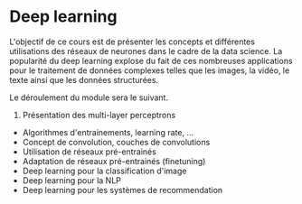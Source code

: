 # Deep learning

L'objectif de ce cours est de présenter les concepts et différentes
utilisations des réseaux de neurones dans le cadre de la data
science. La popularité du deep learning explose du fait de ces
nombreuses applications pour le traitement de données complexes telles
que les images, la vidéo, le texte ainsi que les données structurées.

Le déroulement du module sera le suivant.

1. Présentation des multi-layer perceptrons
- Algorithmes d'entrainements, learning rate, ...
- Concept de convolution, couches de convolutions
- Utilisation de réseaux pré-entrainés
- Adaptation de réseaux pré-entrainés (finetuning)
- Deep learning pour la classification d'image
- Deep learning pour la NLP
- Deep learning pour les systèmes de recommendation
